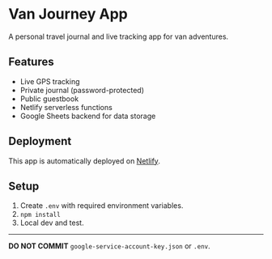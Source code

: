 # Van Journey App

A personal travel journal and live tracking app for van adventures.

## Features
- Live GPS tracking
- Private journal (password-protected)
- Public guestbook
- Netlify serverless functions
- Google Sheets backend for data storage

## Deployment
This app is automatically deployed on [Netlify](https://www.netlify.com).

## Setup
1. Create `.env` with required environment variables.
2. `npm install`
3. Local dev and test.

---

**DO NOT COMMIT** `google-service-account-key.json` or `.env`.

